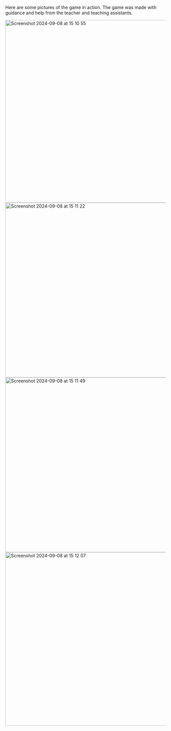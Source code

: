 Here are some pictures of the game in action. The game was made with guidance and help from the teacher and teaching assistants.

<img width="572" alt="Screenshot 2024-09-08 at 15 10 55" src="https://github.com/user-attachments/assets/228462c8-2d9e-4b71-b408-d6158807806e">
<img width="547" alt="Screenshot 2024-09-08 at 15 11 22" src="https://github.com/user-attachments/assets/1f2db82b-8a4a-45bb-9948-b68f84c2a693">
<img width="547" alt="Screenshot 2024-09-08 at 15 11 49" src="https://github.com/user-attachments/assets/9533e90f-0885-44a8-a422-f3522352a61c">
<img width="543" alt="Screenshot 2024-09-08 at 15 12 07" src="https://github.com/user-attachments/assets/c774f832-03fb-42ba-ba44-919635b1bffc">


